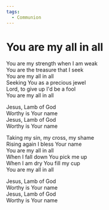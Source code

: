 ```yaml
---
tags:
  - Communion
---
```



  
# You are my all in all  
  
You are my strength when I am weak  
You are the treasure that I seek  
You are my all in all  
Seeking You as a precious jewel  
Lord, to give up I'd be a fool  
You are my all in all  
  
Jesus, Lamb of God  
Worthy is Your name  
Jesus, Lamb of God  
Worthy is Your name  
  
Taking my sin, my cross, my shame  
Rising again I bless Your name  
You are my all in all  
When I fall down You pick me up  
When I am dry You fill my cup  
You are my all in all  
  
Jesus, Lamb of God  
Worthy is Your name  
Jesus, Lamb of God  
Worthy is Your name  